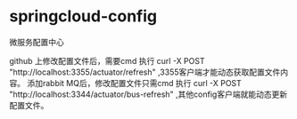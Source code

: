 # springcloud-config
微服务配置中心

github 上修改配置文件后，需要cmd 执行 curl -X POST "http://localhost:3355/actuator/refresh" ,3355客户端才能动态获取配置文件内容。
添加rabbit MQ后，修改配置文件只需cmd 执行 curl -X POST "http://localhost:3344/actuator/bus-refresh" ,其他config客户端就能动态更新配置文件。
